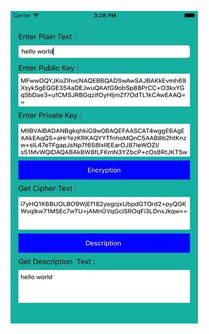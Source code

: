 ![Alt text](https://raw.githubusercontent.com/harshilkotecha/RSAAlgorithm/master/screen/300x500.jpg "screenshot")





